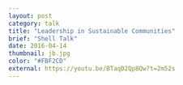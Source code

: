```yaml
---
layout: post
category: talk
title: "Leadership in Sustainable Communities"
brief: "Shell Talk"
date: 2016-04-14
thumbnail: jb.jpg
color: "#FBF2CD"
external: https://youtu.be/BTaqD2Qp8Qw?t=2m52s
---
```

